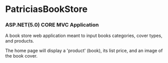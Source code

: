# PatriciasBookStore
<h3>ASP.NET(5.0) CORE MVC Application</h3>
<p>A book store web application meant to input books categories, cover types, and products. </p>
<p>The home page will display a 'product' (book), its list price, and an image of the book cover. </p>

